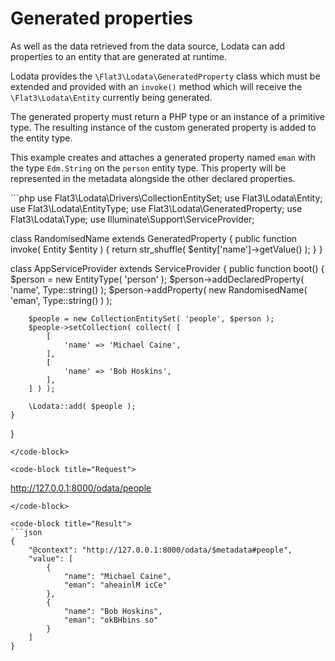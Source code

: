 # Generated properties

As well as the data retrieved from the data source, Lodata can add properties to an entity that are generated at
runtime.

Lodata provides the `\Flat3\Lodata\GeneratedProperty` class which must be extended and provided with an `invoke()` method
which will receive the `\Flat3\Lodata\Entity` currently being generated.

The generated property must return a PHP type or an instance of a primitive type. The resulting instance of the custom generated property
is added to the entity type.

This example creates and attaches a generated property named `eman` with the type `Edm.String` on the `person` entity type.
This property will be represented in the metadata alongside the other declared properties.

<code-group>
<code-block title="Code">
```php
use Flat3\Lodata\Drivers\CollectionEntitySet;
use Flat3\Lodata\Entity;
use Flat3\Lodata\EntityType;
use Flat3\Lodata\GeneratedProperty;
use Flat3\Lodata\Type;
use Illuminate\Support\ServiceProvider;

class RandomisedName extends GeneratedProperty
{
    public function invoke( Entity $entity )
    {
        return str_shuffle( $entity['name']->getValue() );
    }
}

class AppServiceProvider extends ServiceProvider
{
    public function boot()
    {
        $person = new EntityType( 'person' );
        $person->addDeclaredProperty( 'name', Type::string() );
        $person->addProperty( new RandomisedName( 'eman', Type::string() ) );

        $people = new CollectionEntitySet( 'people', $person );
        $people->setCollection( collect( [
            [
                'name' => 'Michael Caine',
            ],
            [
                'name' => 'Bob Hoskins',
            ],
        ] ) );

        \Lodata::add( $people );
    }
}
```
</code-block>

<code-block title="Request">
```
http://127.0.0.1:8000/odata/people
```
</code-block>

<code-block title="Result">
```json
{
    "@context": "http://127.0.0.1:8000/odata/$metadata#people",
    "value": [
        {
            "name": "Michael Caine",
            "eman": "aheainlM icCe"
        },
        {
            "name": "Bob Hoskins",
            "eman": "okBHbins so"
        }
    ]
}
```
</code-block>
</code-group>